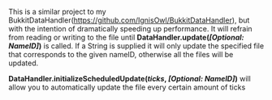 This is a similar project to my BukkitDataHandler(https://github.com/IgnisOwl/BukkitDataHandler), but with the intention of dramatically speeding up performance. 
It will refrain from reading or writing to the file until **DataHandler.update(*[Optional: NameID]*)** is called. If a String is supplied it will only update the specified file that corresponds to the given nameID, otherwise all the files will be updated.

**DataHandler.initializeScheduledUpdate(*ticks*, *[Optional: NameID]*)** will allow you to automatically update the file every certain amount of ticks



